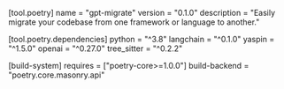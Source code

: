 [tool.poetry]
name = "gpt-migrate"
version = "0.1.0"
description = "Easily migrate your codebase from one framework or language to another."

[tool.poetry.dependencies]
python = "^3.8"
langchain = "^0.1.0"
yaspin = "^1.5.0"
openai = "^0.27.0"
tree_sitter = "^0.2.2"

[build-system]
requires = ["poetry-core>=1.0.0"]
build-backend = "poetry.core.masonry.api"
```
